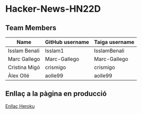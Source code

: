 # Hacker-News-HN22D

## Team Members

| Name | GitHub username | Taiga username |
| --- | --- | --- |
| Isslam Benali | Isslam1 | IsslamBenali |
| Marc Gallego | Marc-Gallego | Marc-Gallego |
| Cristina Migó | crismigo | crismigo |
| Àlex Ollé | aolle99 | aolle99 |

## Enllaç a la pàgina en producció
[Enllaç Heroku](https://hackernews-hn22d.herokuapp.com/)